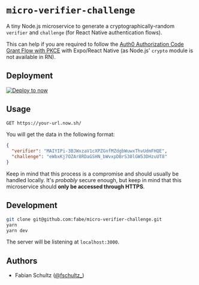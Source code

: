 # `micro-verifier-challenge`

A tiny Node.js microservice to generate a cryptographically-random `verifier` and `challenge` (for React Native authentication flows).

This can help if you are required to follow the [Auth0 Authorization Code Grant Flow with PKCE](https://auth0.com/docs/api-auth/tutorials/authorization-code-grant-pkce) with Expo/React Native (as Node.js' `crypto` module is not available in RN).

## Deployment

[![Deploy to now](https://deploy.now.sh/static/button.svg)](https://deploy.now.sh/?repo=https://github.com/fabe/micro-verifier-challenge)

## Usage

```sh
GET https://your-url.now.sh/
```

You will get the data in the following format:

```JSON
{
  "verifier": "MAIYIPi-3BJWxzaV1cXPZGnfMZdgbWuwxThvUdmFHQE",
  "challenge": "eWbxKj7OZAr8RDaGSHN_bWvxpDBrS30lGW53DHzuUT8"
}
```

Keep in mind that this process is a compromise and should usually be handled locally. It's *probably* secure enough, but keep in mind that this microservice should **only be accessed through HTTPS**.

## Development

```sh
git clone git@github.com:fabe/micro-verifier-challenge.git
yarn
yarn dev
```

The server will be listening at `localhost:3000`.

## Authors

- Fabian Schultz ([@fschultz_](https://twitter.com/fschultz_))